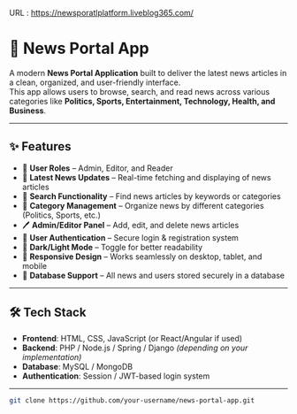 URL : https://newsporatlplatform.liveblog365.com/


# 📰 News Portal App  

A modern **News Portal Application** built to deliver the latest news articles in a clean, organized, and user-friendly interface.  
This app allows users to browse, search, and read news across various categories like **Politics, Sports, Entertainment, Technology, Health, and Business**.  

---

## ✨ Features  

- 📌 **User Roles** – Admin, Editor, and Reader  
- 📰 **Latest News Updates** – Real-time fetching and displaying of news articles  
- 🔎 **Search Functionality** – Find news articles by keywords or categories  
- 📂 **Category Management** – Organize news by different categories (Politics, Sports, etc.)  
- 🖊️ **Admin/Editor Panel** – Add, edit, and delete news articles  
- 👤 **User Authentication** – Secure login & registration system  
- 🌙 **Dark/Light Mode** – Toggle for better readability  
- 📱 **Responsive Design** – Works seamlessly on desktop, tablet, and mobile  
- 💾 **Database Support** – All news and users stored securely in a database  

---

## 🛠️ Tech Stack  

- **Frontend**: HTML, CSS, JavaScript (or React/Angular if used)  
- **Backend**: PHP / Node.js / Spring / Django *(depending on your implementation)*  
- **Database**: MySQL / MongoDB  
- **Authentication**: Session / JWT-based login system  

---


   ```bash
   git clone https://github.com/your-username/news-portal-app.git
